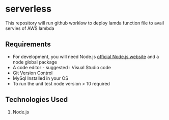 # serverless
This repository will run github worklow to deploy lamda function file to avail servies of AWS lambda


## Requirements
 - For development, you will need Node.js [official Node.js website](https://nodejs.org/) and a node global package
 - A code editor - suggested : Visual Studio code
 - Git Version Control 
 - MySql Installed in your OS
 - To run the unit test node version > 10 required
      

## Technologies Used
1. Node.js